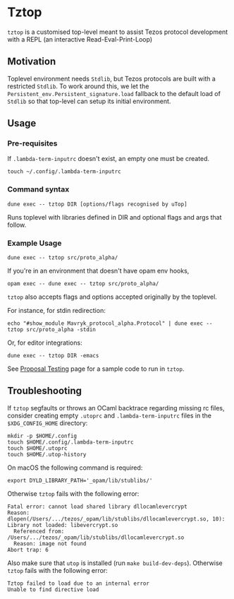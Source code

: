 # Tztop

`tztop` is a customised top-level meant to assist Tezos protocol development with a REPL (an interactive Read-Eval-Print-Loop)


## Motivation
Toplevel environment needs `Stdlib`, but Tezos protocols are built with a restricted `Stdlib`.
To work around this, we let the `Persistent_env.Persistent_signature.load` fallback to the default load of `Stdlib` so that top-level can setup its initial environment.


## Usage

### Pre-requisites

If `.lambda-term-inputrc` doesn't exist, an empty one must be created.

```
touch ~/.config/.lambda-term-inputrc
```

### Command syntax

```
dune exec -- tztop DIR [options/flags recognised by uTop]
```

Runs toplevel with libraries defined in DIR and optional flags and args that follow.

### Example Usage

```
dune exec -- tztop src/proto_alpha/
```

If you're in an environment that doesn't have opam env hooks, 


```
opam exec -- dune exec -- tztop src/proto_alpha/
```

`tztop` also accepts flags and options accepted originally by the toplevel.

For instance, for stdin redirection:

```
echo "#show_module Mavryk_protocol_alpha.Protocol" | dune exec -- tztop src/proto_alpha -stdin
```

Or, for editor integrations:

```
dune exec -- tztop DIR -emacs
```

See [Proposal Testing](https://protocol.mavryk.org/developer/proposal_testing.html)
page for a sample code to run in `tztop`.

## Troubleshooting

If `tztop` segfaults or throws an OCaml backtrace regarding missing rc files, consider creating empty `.utoprc` and `.lambda-term-inputrc` files in the `$XDG_CONFIG_HOME` directory:

```
mkdir -p $HOME/.config
touch $HOME/.config/.lambda-term-inputrc
touch $HOME/.utoprc
touch $HOME/.utop-history
```

On macOS the following command is required:

```
export DYLD_LIBRARY_PATH='_opam/lib/stublibs/'
```

Otherwise `tztop` fails with the following error:

```
Fatal error: cannot load shared library dllocamlevercrypt
Reason: dlopen(/Users/.../tezos/_opam/lib/stublibs/dllocamlevercrypt.so, 10): Library not loaded: libevercrypt.so
  Referenced from: /Users/.../tezos/_opam/lib/stublibs/dllocamlevercrypt.so
  Reason: image not found
Abort trap: 6
```

Also make sure that `utop` is installed (run `make build-dev-deps`).
Otherwise `tztop` fails with the following error:

```
Tztop failed to load due to an internal error
Unable to find directive load
```
